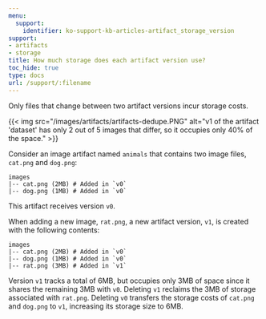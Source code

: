 ```yaml
---
menu:
  support:
    identifier: ko-support-kb-articles-artifact_storage_version
support:
- artifacts
- storage
title: How much storage does each artifact version use?
toc_hide: true
type: docs
url: /support/:filename
---
```


Only files that change between two artifact versions incur storage costs.

{{< img src="/images/artifacts/artifacts-dedupe.PNG" alt="v1 of the artifact 'dataset' has only 2 out of 5 images that differ, so it occupies only 40% of the space." >}}

Consider an image artifact named `animals` that contains two image files, `cat.png` and `dog.png`:

```
images
|-- cat.png (2MB) # Added in `v0`
|-- dog.png (1MB) # Added in `v0`
```

This artifact receives version `v0`.

When adding a new image, `rat.png`, a new artifact version, `v1`, is created with the following contents:

```
images
|-- cat.png (2MB) # Added in `v0`
|-- dog.png (1MB) # Added in `v0`
|-- rat.png (3MB) # Added in `v1`
```

Version `v1` tracks a total of 6MB, but occupies only 3MB of space since it shares the remaining 3MB with `v0`. Deleting `v1` reclaims the 3MB of storage associated with `rat.png`. Deleting `v0` transfers the storage costs of `cat.png` and `dog.png` to `v1`, increasing its storage size to 6MB.
